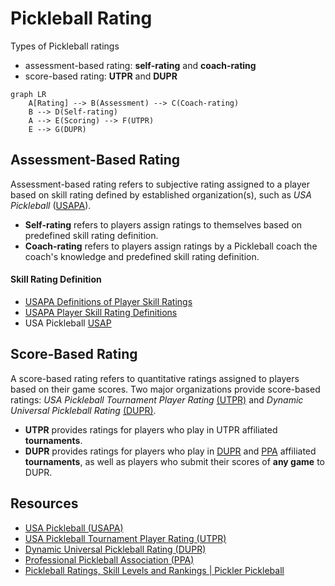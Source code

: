 # Pickleball Rating
Types of Pickleball ratings
- assessment-based rating: **self-rating** and **coach-rating**
- score-based rating: **UTPR** and **DUPR**

```mermaid
graph LR
    A[Rating] --> B(Assessment) --> C(Coach-rating)
    B --> D(Self-rating)
    A --> E(Scoring) --> F(UTPR)
    E --> G(DUPR)
```


## Assessment-Based Rating

Assessment-based rating refers to subjective rating assigned to a player based on skill rating defined by established organization(s), such as *USA Pickleball*   ([USAPA](https://usapickleball.org)).
- **Self-rating** refers to players assign ratings to themselves based on predefined skill rating definition.
- **Coach-rating** refers to players assign ratings by a Pickleball coach the coach's knowledge and predefined skill rating definition.

#### Skill Rating Definition
- [USAPA Definitions of Player Skill Ratings](https://usapickleball.org/tournaments/tournament-player-ratings/player-skill-rating-definitions/)
- [USAPA Player Skill Rating Definitions](https://usapickleball.org/wp-content/uploads/2020/07/USAPA-Skill-Rating-Definitions-2020.pdf)
- USA Pickleball [USAP](https://usapickleball.org/)

## Score-Based Rating
A score-based rating refers to quantitative ratings assigned to players based on their game scores. Two major organizations provide score-based ratings: *USA Pickleball Tournament Player Rating* [(UTPR)](https://usapickleball.org/tournaments/tournament-player-ratings) and *Dynamic Universal Pickleball Rating* [(DUPR)](https://mydupr.com/). 

- **UTPR** provides ratings for players who play in UTPR affiliated **tournaments**.  
- **DUPR** provides ratings for players who play in [DUPR](https://mydupr.com) and [PPA](https://www.ppatour.com) affiliated **tournaments**, as well as players who submit their scores of **any game** to DUPR.  

## Resources
- [USA Pickleball (USAPA)](https://usapickleball.org)
- [USA Pickleball Tournament Player Rating (UTPR)](https://usapickleball.org/tournaments/tournament-player-ratings)
- [Dynamic Universal Pickleball Rating (DUPR)](https://mydupr.com)
- [Professional Pickleball Association (PPA)](https://www.ppatour.com)
- [Pickleball Ratings, Skill Levels and Rankings | Pickler Pickleball](https://thepickler.com/blogs/pickleball-blog/pickleball-ratings-skill-levels-rankings) 